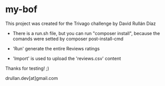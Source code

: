 my-bof
======

This project was created for the Trivago challenge by David Rullán Díaz

- There is a run.sh file, but you can run "composer install", because the comands were setted by composer post-install-cmd

- 'Run' generate the entire Reviews ratings

- 'Import' is used to upload the 'reviews.csv' content

Thanks for testing! ;)

drullan.dev[at]gmail.com